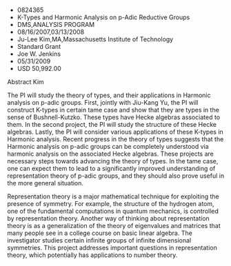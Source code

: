 
* 0824365
* K-Types and Harmonic Analysis on p-Adic Reductive Groups
* DMS,ANALYSIS PROGRAM
* 08/16/2007,03/13/2008
* Ju-Lee Kim,MA,Massachusetts Institute of Technology
* Standard Grant
* Joe W. Jenkins
* 05/31/2009
* USD 50,992.00

Abstract Kim

The PI will study the theory of types, and their applications in Harmonic
analysis on p-adic groups. First, jointly with Jiu-Kang Yu, the PI will
construct K-types in certain tame case and show that they are types in the sense
of Bushnell-Kutzko. These types have Hecke algebras associated to them. In the
second project, the PI will study the structure of these Hecke algebras. Lastly,
the PI will consider various applications of these K-types in Harmonic analysis.
Recent progress in the theory of types suggests that the Harmonic analysis on
p-adic groups can be completely understood via harmonic analysis on the
associated Hecke algebras. These projects are necessary steps towards advancing
the theory of types. In the tame case, one can expect them to lead to a
significantly improved understanding of representation theory of p-adic groups,
and they should also prove useful in the more general situation.

Representation theory is a major mathematical technique for exploiting the
presence of symmetry. For example, the structure of the hydrogen atom, one of
the fundamental computations in quantum mechanics, is controlled by
representation theory. Another way of thinking about representation theory is as
a generalization of the theory of eigenvalues and matrices that many people see
in a college course on basic linear algebra. The investigator studies certain
infinite groups of infinite dimensional symmetries. This project addresses
important questions in representation theory, which potentially has applications
to number theory.


